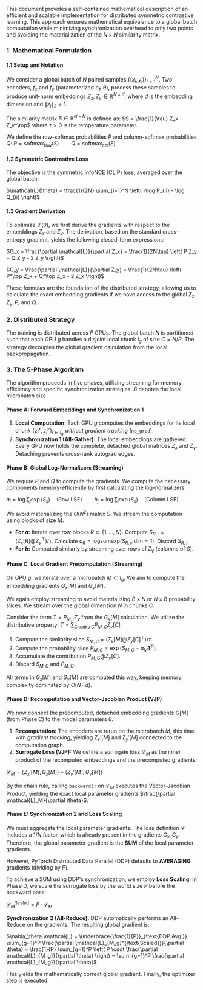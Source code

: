 This document provides a self-contained mathematical description of an efficient and scalable implementation for distributed symmetric contrastive learning. This approach ensures mathematical equivalence to a global batch computation while minimizing synchronization overhead to only two points and avoiding the materialization of the $N \times N$ similarity matrix.

### 1. Mathematical Formulation

#### 1.1 Setup and Notation

We consider a global batch of $N$ paired samples $\{(x_i, y_i)\}_{i=1}^N$. Two encoders, $f_x$ and $f_y$ (parameterized by $\theta$), process these samples to produce unit-norm embeddings $Z_x, Z_y \in \mathbb{R}^{N \times d}$, where $d$ is the embedding dimension and $\|z_i\|_2 = 1$.

The similarity matrix $S \in \mathbb{R}^{N \times N}$ is defined as:
$S = \frac{1}{\tau} Z_x Z_y^\top$
where $\tau > 0$ is the temperature parameter.

We define the row-softmax probabilities $P$ and column-softmax probabilities $Q$:
$P = \mathrm{softmax}_{\text{row}}(S) \qquad Q = \mathrm{softmax}_{\text{col}}(S)$

#### 1.2 Symmetric Contrastive Loss

The objective is the symmetric InfoNCE (CLIP) loss, averaged over the global batch:

$\mathcal{L}(\theta) = \frac{1}{2N} \sum_{i=1}^N \left( -\log P_{ii} - \log Q_{ii} \right)$

#### 1.3 Gradient Derivation

To optimize $\mathcal{L}(\theta)$, we first derive the gradients with respect to the embeddings $Z_x$ and $Z_y$. The derivation, based on the standard cross-entropy gradient, yields the following closed-form expressions:

$G_x = \frac{\partial \mathcal{L}}{\partial Z_x} = \frac{1}{2N\tau} \left( P Z_y + Q Z_y - 2 Z_y \right)$

$G_y = \frac{\partial \mathcal{L}}{\partial Z_y} = \frac{1}{2N\tau} \left( P^\top Z_x + Q^\top Z_x - 2 Z_x \right)$

These formulas are the foundation of the distributed strategy, allowing us to calculate the exact embedding gradients if we have access to the global $Z_x, Z_y, P,$ and $Q$.

### 2. Distributed Strategy

The training is distributed across $P$ GPUs. The global batch $N$ is partitioned such that each GPU $g$ handles a disjoint local chunk $I_g$ of size $C=N/P$. The strategy decouples the global gradient calculation from the local backpropagation.

### 3. The 5-Phase Algorithm

The algorithm proceeds in five phases, utilizing streaming for memory efficiency and specific synchronization strategies. $B$ denotes the local microbatch size.

#### Phase A: Forward Embeddings and Synchronization 1

1.  **Local Computation:** Each GPU $g$ computes the embeddings for its local chunk $\{z_i^x, z_i^y\}_{i\in I_g}$ *without gradient tracking* (`no_grad`).
2.  **Synchronization 1 (All-Gather):** The local embeddings are gathered. Every GPU now holds the complete, detached global matrices $Z_x$ and $Z_y$. Detaching prevents cross-rank autograd edges.

#### Phase B: Global Log-Normalizers (Streaming)

We require $P$ and $Q$ to compute the gradients. We compute the necessary components memory-efficiently by first calculating the log-normalizers:

$a_i = \log \sum_j \exp(S_{ij}) \quad \text{(Row LSE)} \qquad b_j = \log \sum_i \exp(S_{ij}) \quad \text{(Column LSE)}$

We avoid materializing the $O(N^2)$ matrix $S$. We stream the computation using blocks of size $M$.

*   **For $a$:** Iterate over row blocks $R \subset \{1,\dots,N\}$. Compute $S_{R,:} = (Z_x[R] @ Z_y^\top)/\tau$. Calculate $a_R = \text{logsumexp}(S_{R,:}, \text{dim}=1)$. Discard $S_{R,:}$.
*   **For $b$:** Computed similarly by streaming over rows of $Z_y$ (columns of $S$).

#### Phase C: Local Gradient Precomputation (Streaming)

On GPU $g$, we iterate over a microbatch $M \subset I_g$. We aim to compute the embedding gradients $G_x[M]$ and $G_y[M]$.

We again employ streaming to avoid materializing $B \times N$ or $N \times B$ probability slices. We stream over the global dimension $N$ in chunks $C$.

Consider the term $T = P_{M,:} Z_y$ from the $G_x[M]$ calculation. We utilize the distributive property:
$T = \sum_{\text{Chunks } C} P_{M,C} Z_y[C]$

1. Compute the similarity slice $S_{M,C} = (Z_x[M] @ Z_y[C]^\top)/\tau$.
2. Compute the probability slice $P_{M,C} = \exp(S_{M,C} - a_M \mathbf{1}^\top)$.
3. Accumulate the contribution $P_{M,C} @ Z_y[C]$.
4. Discard $S_{M,C}$ and $P_{M,C}$.

All terms in $G_x[M]$ and $G_y[M]$ are computed this way, keeping memory complexity dominated by $O(N \cdot d)$.

#### Phase D: Recomputation and Vector-Jacobian Product (VJP)

We now connect the precomputed, detached embedding gradients $G[M]$ (from Phase C) to the model parameters $\theta$.

1.  **Recomputation:** The encoders are rerun on the microbatch $M$, this time *with gradient tracking*, yielding $Z_x'[M]$ and $Z_y'[M]$ connected to the computation graph.
2.  **Surrogate Loss (VJP):** We define a surrogate loss $\mathcal{L}_M$ as the inner product of the recomputed embeddings and the precomputed gradients:

$\mathcal{L}_M = \langle Z_x'[M], G_x[M] \rangle + \langle Z_y'[M], G_y[M] \rangle$

By the chain rule, calling `backward()` on $\mathcal{L}_M$ executes the Vector-Jacobian Product, yielding the exact local parameter gradients $\frac{\partial \mathcal{L}_M}{\partial \theta}$.

#### Phase E: Synchronization 2 and Loss Scaling

We must aggregate the local parameter gradients. The loss definition $\mathcal{L}$ includes a $1/N$ factor, which is already present in the gradients $G_x, G_y$. Therefore, the global parameter gradient is the **SUM** of the local parameter gradients.

However, PyTorch Distributed Data Parallel (DDP) defaults to **AVERAGING** gradients (dividing by $P$).

To achieve a SUM using DDP's synchronization, we employ **Loss Scaling**. In Phase D, we scale the surrogate loss by the world size $P$ before the backward pass:

$\mathcal{L}_M^{\text{Scaled}} = P \cdot \mathcal{L}_M$

**Synchronization 2 (All-Reduce):** DDP automatically performs an All-Reduce on the gradients. The resulting global gradient is:

$\nabla_\theta \mathcal{L} = \underbrace{\frac{1}{P}}_{\text{DDP Avg.}} \sum_{g=1}^P \frac{\partial \mathcal{L}_{M_g}^{\text{Scaled}}}{\partial \theta} = \frac{1}{P} \sum_{g=1}^P \left( P \cdot \frac{\partial \mathcal{L}_{M_g}}{\partial \theta} \right) = \sum_{g=1}^P \frac{\partial \mathcal{L}_{M_g}}{\partial \theta}$

This yields the mathematically correct global gradient. Finally, the optimizer step is executed.
